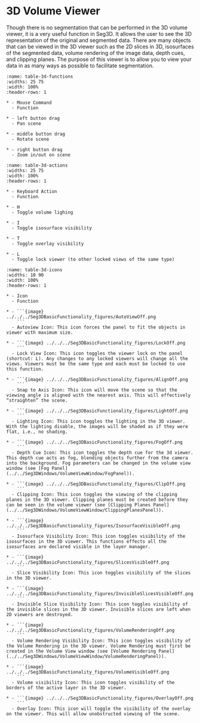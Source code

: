 # 3D Volume Viewer

Though there is no segmentation that can be performed in the 3D volume viewer, it is a very useful function in Seg3D. It allows the user to see the 3D representation of the original and segmented data. There are many objects that can be viewed in the 3D viewer such as the 2D slices in 3D, isosurfaces of the segmented data, volume rendering of the image data, depth cues, and clipping planes. The purpose of this viewer is to allow you to view your data in as many ways as possible to facilitate segmentation.

```{list-table} Mouse Functions in the 3D Volume Viewer
:name: table-3d-functions
:widths: 25 75
:width: 100%
:header-rows: 1

* - Mouse Command
  - Function

* - left button drag
  - Pan scene

* - middle button drag
  - Rotate scene

* - right button drag
  - Zoom in/out on scene

```


```{list-table} Keyboard Actions in the 3D volume Viewer
:name: table-3d-actions
:widths: 25 75
:width: 100%
:header-rows: 1

* - Keyboard Action
  - Function

* - H
  - Toggle volume lighing

* - I
  - Toggle isosurface visibility

* - T
  - Toggle overlay visibility

* - L
  - Toggle lock viewer (to other locked views of the same type)

```


```{list-table} Icons and Actions in the 3D Viewer
:name: table-3d-icons
:widths: 10 90
:width: 100%
:header-rows: 1

* - Icon
  - Function

* - ```{image} ../../../Seg3DBasicFunctionality_figures/AutoViewOff.png
    ```
  - Autoview Icon: This icon forces the panel to fit the objects in viewer with maximum size.

* - ```{image} ../../../Seg3DBasicFunctionality_figures/LockOff.png
    ```
  - Lock View Icon: This icon toggles the viewer lock on the panel (shortcut: L). Any changes to any locked viewers will change all the views. Viewers must be the same type and each must be locked to use this function.

* - ```{image} ../../../Seg3DBasicFunctionality_figures/AlignOff.png
    ```
  - Snap to Axis Icon: This icon will move the scene so that the viewing angle is aligned with the nearest axis. This will effectively “straighten” the scene.

* - ```{image} ../../../Seg3DBasicFunctionality_figures/LightOff.png
    ```
  - Lighting Icon: This icon toggles the lighting in the 3D viewer. With the lighting disable, the images will be shaded as if they were flat, i.e., no shading.

* - ```{image} ../../../Seg3DBasicFunctionality_figures/FogOff.png
    ```
  - Depth Cue Icon: This icon toggles the depth cue for the 3d viewer. This depth cue acts as fog, blending objects further from the camera into the background. Fog parameters can be changed in the volume view window (see [Fog Panel](../../Seg3DWindows/VolumeViewWindow/FogPanel)).

* - ```{image} ../../../Seg3DBasicFunctionality_figures/ClipOff.png
    ```
  - Clipping Icon: This icon toggles the viewing of the clipping planes in the 3D viewer. Clipping planes must be created before they can be seen in the volume viewer (see [Clipping Planes Panel](../../Seg3DWindows/VolumeViewWindow/ClippingPlanesPanel)).

* - ```{image} ../../../Seg3DBasicFunctionality_figures/IsosurfaceVisibleOff.png
    ```
  - Isosurface Visibility Icon: This icon toggles visibility of the isosurfaces in the 3D viewer. This functions effects all the isosurfaces are declared visible in the layer manager.

* - ```{image} ../../../Seg3DBasicFunctionality_figures/SlicesVisibleOff.png
    ```
  - Slice Visibility Icon: This icon toggles visibility of the slices in the 3D viewer.

* - ```{image} ../../../Seg3DBasicFunctionality_figures/InvisibleSlicesVisibleOff.png
    ```
  - Invisible Slice Visibility Icon: This icon toggles visibility of the invisible slices in the 3D viewer. Invisible slices are left when 2D viewers are destroyed.

* - ```{image} ../../../Seg3DBasicFunctionality_figures/VolumeRenderingOff.png
    ```
  - Volume Rendering Visibility Icon: This icon toggles visibility of the Volume Rendering in the 3D viewer. Volume Rendering must first be created in the Volume View window (see [Volume Rendering Panel](../../Seg3DWindows/VolumeViewWindow/VolumeRenderingPanel)).

* - ```{image} ../../../Seg3DBasicFunctionality_figures/VolumeVisibleOff.png
    ```
  - Volume visibility Icon: This icon toggles visibility of the borders of the active layer in the 3D viewer.

* - ```{image} ../../../Seg3DBasicFunctionality_figures/OverlayOff.png
    ```
  - Overlay Icon: This icon will toggle the visibility of the overlay on the viewer. This will allow unobstructed viewing of the scene.

```
